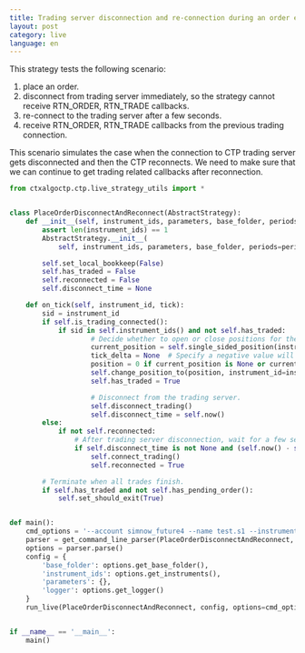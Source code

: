 ```yaml
---
title: Trading server disconnection and re-connection during an order execution.
layout: post
category: live
language: en
---
```


This strategy tests the following scenario:
1. place an order.
2. disconnect from trading server immediately, so the strategy cannot receive RTN_ORDER, RTN_TRADE callbacks.
3. re-connect to the trading server after a few seconds.
4. receive RTN_ORDER, RTN_TRADE callbacks from the previous trading connection.

This scenario simulates the case when the connection to CTP trading server gets disconnected and then the CTP
reconnects. We need to make sure that we can continue to get trading related callbacks after reconnection.


```python
from ctxalgoctp.ctp.live_strategy_utils import *


class PlaceOrderDisconnectAndReconnect(AbstractStrategy):
    def __init__(self, instrument_ids, parameters, base_folder, periods=None, description=None, logger=None):
        assert len(instrument_ids) == 1
        AbstractStrategy.__init__(
            self, instrument_ids, parameters, base_folder, periods=periods, description=description, logger=logger)

        self.set_local_bookkeep(False)
        self.has_traded = False
        self.reconnected = False
        self.disconnect_time = None

    def on_tick(self, instrument_id, tick):
        sid = instrument_id
        if self.is_trading_connected():
            if sid in self.instrument_ids() and not self.has_traded:
                    # Decide whether to open or close positions for the traded instrument.
                    current_position = self.single_sided_position(instrument_id=instrument_id)
                    tick_delta = None  # Specify a negative value will make the trade more difficult to happen.
                    position = 0 if current_position is None or current_position != 0 else 2
                    self.change_position_to(position, instrument_id=instrument_id, tick_delta=tick_delta)
                    self.has_traded = True

                    # Disconnect from the trading server.
                    self.disconnect_trading()
                    self.disconnect_time = self.now()
        else:
            if not self.reconnected:
                # After trading server disconnection, wait for a few seconds and reconnect.
                if self.disconnect_time is not None and (self.now() - self.disconnect_time) > timedelta(seconds=10):
                    self.connect_trading()
                    self.reconnected = True

        # Terminate when all trades finish.
        if self.has_traded and not self.has_pending_order():
            self.set_should_exit(True)


def main():
    cmd_options = '--account simnow_future4 --name test.s1 --instruments cu1610'
    parser = get_command_line_parser(PlaceOrderDisconnectAndReconnect, cmd_options=cmd_options)
    options = parser.parse()
    config = {
        'base_folder': options.get_base_folder(),
        'instrument_ids': options.get_instruments(),
        'parameters': {},
        'logger': options.get_logger()
    }
    run_live(PlaceOrderDisconnectAndReconnect, config, options=cmd_options)


if __name__ == '__main__':
    main()

```
